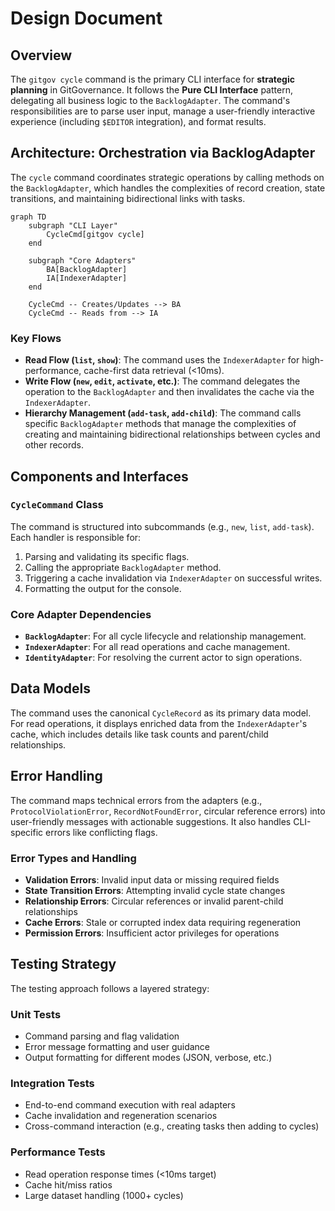 # Design Document

## Overview

The `gitgov cycle` command is the primary CLI interface for **strategic planning** in GitGovernance. It follows the **Pure CLI Interface** pattern, delegating all business logic to the `BacklogAdapter`. The command's responsibilities are to parse user input, manage a user-friendly interactive experience (including `$EDITOR` integration), and format results.

## Architecture: Orchestration via BacklogAdapter

The `cycle` command coordinates strategic operations by calling methods on the `BacklogAdapter`, which handles the complexities of record creation, state transitions, and maintaining bidirectional links with tasks.

```mermaid
graph TD
    subgraph "CLI Layer"
        CycleCmd[gitgov cycle]
    end

    subgraph "Core Adapters"
        BA[BacklogAdapter]
        IA[IndexerAdapter]
    end

    CycleCmd -- Creates/Updates --> BA
    CycleCmd -- Reads from --> IA
```

### Key Flows

- **Read Flow (`list`, `show`)**: The command uses the `IndexerAdapter` for high-performance, cache-first data retrieval (<10ms).
- **Write Flow (`new`, `edit`, `activate`, etc.)**: The command delegates the operation to the `BacklogAdapter` and then invalidates the cache via the `IndexerAdapter`.
- **Hierarchy Management (`add-task`, `add-child`)**: The command calls specific `BacklogAdapter` methods that manage the complexities of creating and maintaining bidirectional relationships between cycles and other records.

## Components and Interfaces

### `CycleCommand` Class

The command is structured into subcommands (e.g., `new`, `list`, `add-task`). Each handler is responsible for:

1.  Parsing and validating its specific flags.
2.  Calling the appropriate `BacklogAdapter` method.
3.  Triggering a cache invalidation via `IndexerAdapter` on successful writes.
4.  Formatting the output for the console.

### Core Adapter Dependencies

- **`BacklogAdapter`**: For all cycle lifecycle and relationship management.
- **`IndexerAdapter`**: For all read operations and cache management.
- **`IdentityAdapter`**: For resolving the current actor to sign operations.

## Data Models

The command uses the canonical `CycleRecord` as its primary data model. For read operations, it displays enriched data from the `IndexerAdapter`'s cache, which includes details like task counts and parent/child relationships.

## Error Handling

The command maps technical errors from the adapters (e.g., `ProtocolViolationError`, `RecordNotFoundError`, circular reference errors) into user-friendly messages with actionable suggestions. It also handles CLI-specific errors like conflicting flags.

### Error Types and Handling

- **Validation Errors**: Invalid input data or missing required fields
- **State Transition Errors**: Attempting invalid cycle state changes
- **Relationship Errors**: Circular references or invalid parent-child relationships
- **Cache Errors**: Stale or corrupted index data requiring regeneration
- **Permission Errors**: Insufficient actor privileges for operations

## Testing Strategy

The testing approach follows a layered strategy:

### Unit Tests
- Command parsing and flag validation
- Error message formatting and user guidance
- Output formatting for different modes (JSON, verbose, etc.)

### Integration Tests
- End-to-end command execution with real adapters
- Cache invalidation and regeneration scenarios
- Cross-command interaction (e.g., creating tasks then adding to cycles)

### Performance Tests
- Read operation response times (<10ms target)
- Cache hit/miss ratios
- Large dataset handling (1000+ cycles)
